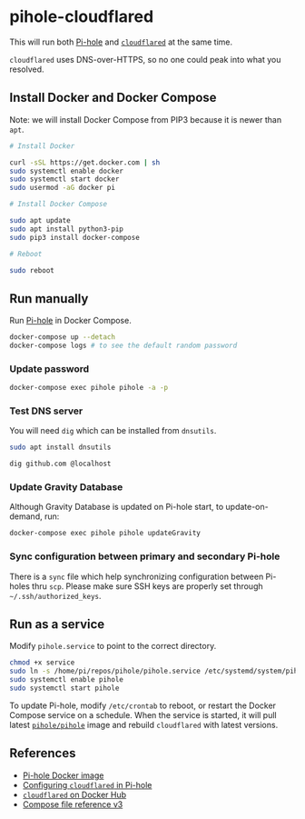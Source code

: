 # pihole-cloudflared

This will run both [Pi-hole](https://pi-hole.net/) and [`cloudflared`](https://hub.docker.com/r/cloudflare/cloudflared) at the same time.

`cloudflared` uses DNS-over-HTTPS, so no one could peak into what you resolved.

## Install Docker and Docker Compose

Note: we will install Docker Compose from PIP3 because it is newer than `apt`.

```sh
# Install Docker

curl -sSL https://get.docker.com | sh
sudo systemctl enable docker
sudo systemctl start docker
sudo usermod -aG docker pi

# Install Docker Compose

sudo apt update
sudo apt install python3-pip
sudo pip3 install docker-compose

# Reboot

sudo reboot
```

## Run manually

Run [Pi-hole](https://pi-hole.net/) in Docker Compose.

```sh
docker-compose up --detach
docker-compose logs # to see the default random password
```

### Update password

```sh
docker-compose exec pihole pihole -a -p
```

### Test DNS server

You will need `dig` which can be installed from `dnsutils`.

```sh
sudo apt install dnsutils

dig github.com @localhost
```

### Update Gravity Database

Although Gravity Database is updated on Pi-hole start, to update-on-demand, run:

```sh
docker-compose exec pihole pihole updateGravity
```

### Sync configuration between primary and secondary Pi-hole

There is a `sync` file which help synchronizing configuration between Pi-holes thru `scp`. Please make sure SSH keys are properly set through `~/.ssh/authorized_keys`.

## Run as a service

Modify `pihole.service` to point to the correct directory.

```sh
chmod +x service
sudo ln -s /home/pi/repos/pihole/pihole.service /etc/systemd/system/pihole.service
sudo systemctl enable pihole
sudo systemctl start pihole
```

To update Pi-hole, modify `/etc/crontab` to reboot, or restart the Docker Compose service on a schedule. When the service is started, it will pull latest [`pihole/pihole`](https://hub.docker.com/r/pihole/pihole) image and rebuild `cloudflared` with latest versions.

## References

- [Pi-hole Docker image](https://github.com/pi-hole/docker-pi-hole)
- [Configuring `cloudflared` in Pi-hole](https://docs.pi-hole.net/guides/dns/cloudflared/#configuring-cloudflared-to-run-on-startup)
- [`cloudflared` on Docker Hub](https://hub.docker.com/r/cloudflare/cloudflared)
- [Compose file reference v3](https://docs.docker.com/compose/compose-file/compose-file-v3/)
